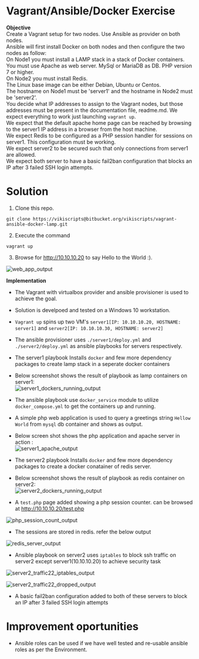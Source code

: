 # Vagrant/Ansible/Docker Exercise
**Objective**  
Create a Vagrant setup for two nodes. Use Ansible as provider on both nodes.  
Ansible will first install Docker on both nodes and then configure the two nodes as follow:  
On Node1 you must install a LAMP stack in a stack of Docker containers. You must use Apache as web server. MySql or MariaDB as DB. PHP version 7 or higher.  
On Node2 you must install Redis.  
The Linux base image can be either Debian, Ubuntu or Centos.  
The hostname on Node1 must be 'server1' and the hostname in Node2 must be 'server2'.  
You decide what IP addresses to assign to the Vagrant nodes, but those addresses must be present in the documentation file, readme.md.
We expect everything to work just launching `vagrant up`.  
We expect that the default apache home page can be reached by browsing to the server1 IP address in a browser from the host machine.  
We expect Redis to be configured as a PHP session handler for sessions on server1. This configuration must be working.  
We expect server2 to be secured such that only connections from server1 are allowed.  
We expect both server to have a basic fail2ban configuration that blocks an IP after 3 failed SSH login attempts. 
# Solution 
1. Clone this repo.
```
git clone https://vikiscripts@bitbucket.org/vikiscripts/vagrant-ansible-docker-lamp.git
```
2. Execute the command
```
vagrant up
```
3. Browse for http://10.10.10.20 to say Hello to the World :).  
  
![web_app_output](https://user-images.githubusercontent.com/13016162/48359600-4d053c00-e6c3-11e8-9c87-14e13a8feb72.JPG)

**Implementation**

* The Vagrant with virtualbox provider and ansible provisioner is used to achieve the goal.
* Solution is develpoed and tested on a Windows 10 workstation.
* `Vagrant up` spins up two VM's `server1[IP: 10.10.10.20, HOSTNAME: server1]` and `server2[IP: 10.10.10.30, HOSTNAME: server2]`
* The ansible provisioner uses `./server1/deploy.yml` and `./server2/deploy.yml` as ansible playbooks for servers respectively.  
* The server1 playbook Installs `docker` and few more dependency packages to create lamp stack in a seperate docker containers
* Below screenshot shows the result of playbook as lamp containers on server1:  
![server1_dockers_running_output](https://user-images.githubusercontent.com/13016162/48359593-4bd40f00-e6c3-11e8-96d0-daf42fa58588.jpg)
* The ansible playbook use `docker_service` module to utilize `docker_compose.yml` to get the containers up and running.
* A simple php web application is used to query a greetings string `Hellow World` from `mysql` db container and shows as output. 
* Below screen shot shows the php application and apache server in action :  
![server1_apache_output](https://user-images.githubusercontent.com/13016162/48359592-4bd40f00-e6c3-11e8-8caf-0fd996c282bf.jpg)
  
* The server2 playbook Installs `docker` and few more dependency packages to create a docker conatainer of redis server.
* Below screenshot shows the result of playbook as redis container on server2:  
![server2_dockers_running_output](https://user-images.githubusercontent.com/13016162/48359594-4bd40f00-e6c3-11e8-984e-b10305234301.jpg)
      
* A `test.php` page added showing a php session counter. can be browsed at http://10.10.10.20/test.php
        
![php_session_count_output](https://user-images.githubusercontent.com/13016162/48359575-424aa700-e6c3-11e8-9f20-c8443aae7564.JPG)  

* The sessions are stored in redis. refer the below output 
	  
![redis_server_output](https://user-images.githubusercontent.com/13016162/48359591-4b3b7880-e6c3-11e8-9dde-23cfb7d27475.jpg)

* Ansible playbook on server2 uses `iptables` to block ssh traffic on server2 except server1(10.10.10.20) to achieve security task
	    
![server2_traffic22_iptables_output](https://user-images.githubusercontent.com/13016162/48359597-4c6ca580-e6c3-11e8-9520-6f8a2c055259.jpg)

![server2_traffic22_dropped_output](https://user-images.githubusercontent.com/13016162/48359595-4c6ca580-e6c3-11e8-85f5-ac09a1bc2fb2.jpg)  
  
* A basic fail2ban configuration added to both of these servers to block an IP after 3 failed SSH login attempts

# Improvement oportunities

* Ansible roles can be used if we have well tested and re-usable ansible roles as per the Environment.
